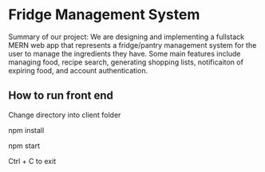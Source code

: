 # Fridge Management System
Summary of our project:
We are designing and implementing a fullstack MERN web app that represents a fridge/pantry management system for the user to manage the ingredients they have. Some main features include managing food, recipe search, generating shopping lists, notificaiton of expiring food, and account authentication. 

## How to run front end
Change directory into client folder

npm install

npm start

Ctrl + C to exit